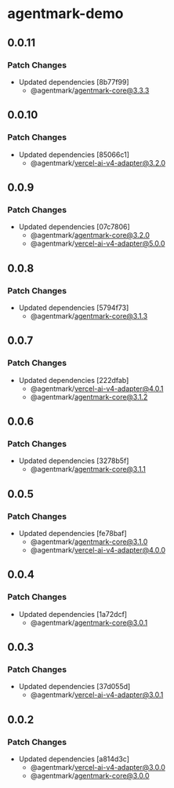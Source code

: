 # agentmark-demo

## 0.0.11

### Patch Changes

- Updated dependencies [8b77f99]
  - @agentmark/agentmark-core@3.3.3

## 0.0.10

### Patch Changes

- Updated dependencies [85066c1]
  - @agentmark/vercel-ai-v4-adapter@3.2.0

## 0.0.9

### Patch Changes

- Updated dependencies [07c7806]
  - @agentmark/agentmark-core@3.2.0
  - @agentmark/vercel-ai-v4-adapter@5.0.0

## 0.0.8

### Patch Changes

- Updated dependencies [5794f73]
  - @agentmark/agentmark-core@3.1.3

## 0.0.7

### Patch Changes

- Updated dependencies [222dfab]
  - @agentmark/vercel-ai-v4-adapter@4.0.1
  - @agentmark/agentmark-core@3.1.2

## 0.0.6

### Patch Changes

- Updated dependencies [3278b5f]
  - @agentmark/agentmark-core@3.1.1

## 0.0.5

### Patch Changes

- Updated dependencies [fe78baf]
  - @agentmark/agentmark-core@3.1.0
  - @agentmark/vercel-ai-v4-adapter@4.0.0

## 0.0.4

### Patch Changes

- Updated dependencies [1a72dcf]
  - @agentmark/agentmark-core@3.0.1

## 0.0.3

### Patch Changes

- Updated dependencies [37d055d]
  - @agentmark/vercel-ai-v4-adapter@3.0.1

## 0.0.2

### Patch Changes

- Updated dependencies [a814d3c]
  - @agentmark/vercel-ai-v4-adapter@3.0.0
  - @agentmark/agentmark-core@3.0.0
